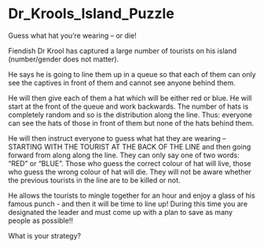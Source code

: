 # Dr_Krools_Island_Puzzle

Guess what hat you’re wearing – or die!

Fiendish Dr Krool has captured a large number of tourists on his island (number/gender does not matter).

He says he is going to line them up in a queue so that each of them can only see the captives in front of them and cannot see anyone behind them.  

He will then give each of them a hat which will be either red or blue.  He will start at the front of the queue and work backwards.  The number of hats is completely random and so is the distribution along the line. 
Thus: everyone can see the hats of those in front of them but none of the hats behind them. 

He will then instruct everyone to guess what hat they are wearing – STARTING WITH THE TOURIST AT THE BACK OF THE LINE and then going forward from along along the line. They can only say one of two words: “RED” or “BLUE”.
Those who guess the correct colour of hat will live, those who guess the wrong colour of hat will die. They will not be aware whether the previous tourists in the line are to be killed or not. 

He allows the tourists to mingle together for an hour and enjoy a glass of his famous punch - and then it will be time to line up! 
During this time you are designated the leader and must come up with a plan to save as many people as possible!!

What is your strategy?





